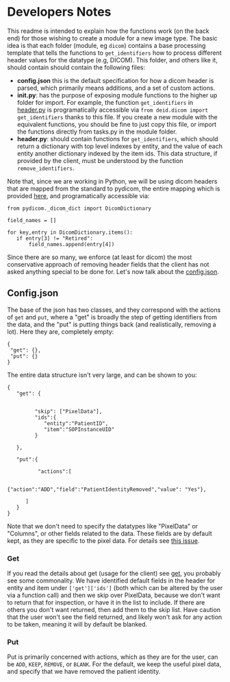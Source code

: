 # Developers Notes

This readme is intended to explain how the functions work (on the back end) for those wishing to create a module for a new image type. The basic idea is that each folder (module, eg `dicom`) contains a base processing template that tells the functions to `get_identifiers` how to process different header values for the datatype (e.g, DICOM). This folder, and others like it, should contain should contain the following files:


 - **config.json** this is the default specification for how a dicom header is parsed, which primarily means additions, and a set of custom actions. 
 - **__init__.py**: has the purpose of exposing module functions to the higher up folder for import. For example, the function `get_identifiers` in [header.py](header.py) is programatically accessible via `from deid.dicom import get_identifiers` thanks to this file. If you create a new module with the equivalent functions, you should be fine to just copy this file, or import the functions directly from tasks.py in the module folder.
 - **header.py**: should contain functions for `get_identifiers`, which should return a dictionary with top level indexes by entity, and the value of each entity another dictionary indexed by the item ids. This data structure, if provided by the client, must be understood by the function `remove_identifiers`.

Note that, since we are working in Python, we will be using dicom headers that are mapped from the standard to pydicom, the entire mapping which is provided [here](https://github.com/pydicom/pydicom/blob/master/pydicom/_dicom_dict.py), and programatically accessible via:

```
from pydicom._dicom_dict import DicomDictionary

field_names = []

for key,entry in DicomDictionary.items():
   if entry[3] != "Retired":
       field_names.append(entry[4])
```

Since there are so many, we enforce (at least for dicom) the most conservative approach of removing header fields that the client has not asked anything special to be done for. Let's now talk about the [config.json](config.json).

## Config.json
The base of the json has two classes, and they correspond with the actions of `get` and `put`, where a "get" is broadly the step of getting identifiers from the data, and the "put" is putting things back (and realistically, removing a lot). Here they are, completely empty:

```
{
 "get": {},
 "put": {}
}
```

The entire data structure isn't very large, and can be shown to you:

```
{
   "get": { 

         
         "skip": ["PixelData"],
         "ids":{
            "entity":"PatientID",
            "item":"SOPInstanceUID"
         }

   },

   "put":{

          "actions":[
 
              {"action":"ADD","field":"PatientIdentityRemoved","value": "Yes"},

      ]
   }
}
```

Note that we don't need to specify the datatypes like "PixelData" or "Columns", or other fields related to the data. These fields are by default kept, as they are specific to the pixel data. For details see [this issue](https://github.com/pydicom/pydicom/issues/372).


### Get
If you read the details about get (usage for the client) see [get](get.md), you probably see some commonality. We have identified default fields in the header for entity and item under `['get']['ids']` (both which can be altered by the user via a function call) and then we skip over PixelData, because we don't want to return that for inspection, or have it in the list to include. If there are others you don't want returned, then add them to the skip list. Have caution that the user won't see the field returned, and likely won't ask for any action to be taken, meaning it will by default be blanked.


### Put
Put is primarily concerned with actions, which as they are for the user, can be `ADD`, `KEEP`, `REMOVE`, or `BLANK`. For the default, we keep the useful pixel data, and specify that we have removed the patient identity.
